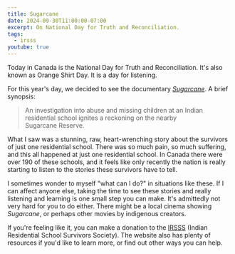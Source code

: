 ```yaml
---
title: Sugarcane
date: 2024-09-30T11:00:00-07:00
excerpt: On National Day for Truth and Reconciliation.
tags:
  - irsss
youtube: true
---
```


Today in Canada is the National Day for Truth and Reconciliation. It's also known as Orange Shirt Day. It is a day for listening.

For this year's day, we decided to see the documentary _[Sugarcane](https://films.nationalgeographic.com/sugarcane)_. A brief synopsis:

> An investigation into abuse and missing children at an Indian residential school ignites a reckoning on the nearby Sugarcane Reserve.

What I saw was a stunning, raw, heart-wrenching story about the survivors of just one residential school. There was so much pain, so much suffering, and this all happened at just one residential school. In Canada there were over 190 of these schools, and it feels like only recently the nation is really starting to listen to the stories these survivors have to tell.

I sometimes wonder to myself "what can I do?" in situations like these. If I can affect anyone else, taking the time to see these stories and really listening and learning is one small step you can make. It's admittedly not very hard for you to do either. There might be a local cinema showing _Sugarcane_, or perhaps other movies by indigenous creators.

If you're feeling like it, you can make a donation to the [IRSSS](https://www.irsss.ca/) (Indian Residential School Survivors Society). The website also has plenty of resources if you'd like to learn more, or find out other ways you can help.
